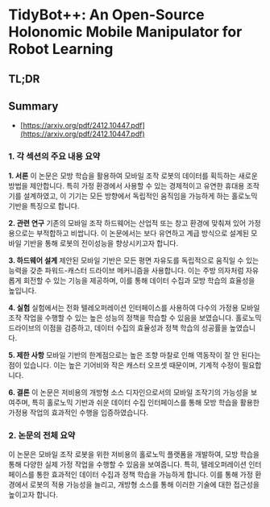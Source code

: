 # TidyBot++: An Open-Source Holonomic Mobile Manipulator for Robot Learning
## TL;DR
## Summary
- [https://arxiv.org/pdf/2412.10447.pdf](https://arxiv.org/pdf/2412.10447.pdf)

### 1. 각 섹션의 주요 내용 요약

**1. 서론**
이 논문은 모방 학습을 활용하여 모바일 조작 로봇의 데이터를 획득하는 새로운 방법을 제안합니다. 특히 가정 환경에서 사용할 수 있는 경제적이고 유연한 휴대용 조작기를 설계하였고, 이 기기는 모든 방향에서 독립적인 움직임을 가능하게 하는 홀로노믹 기반을 특징으로 합니다.

**2. 관련 연구**
기존의 모바일 조작 하드웨어는 산업적 또는 창고 환경에 맞춰져 있어 가정용으로는 부적합하고 비쌉니다. 이 논문에서는 보다 유연하고 계급 방식으로 설계된 모바일 기반을 통해 로봇의 전이성능을 향상시키고자 합니다.

**3. 하드웨어 설계**
제안된 모바일 기반은 모든 평면 자유도를 독립적으로 움직일 수 있는 능력을 갖춘 파워드-캐스터 드라이브 메커니즘을 사용합니다. 이는 주방 의자처럼 자유롭게 회전할 수 있는 기능을 제공하며, 이를 통해 데이터 수집과 모방 학습의 효율성을 높입니다.

**4. 실험**
실험에서는 전화 텔레오퍼레이션 인터페이스를 사용하여 다수의 가정용 모바일 조작 작업을 수행할 수 있는 높은 성능의 정책을 학습할 수 있음을 보였습니다. 홀로노믹 드라이브의 이점을 검증하고, 데이터 수집의 효율성과 정책 학습의 성공률을 높였습니다.

**5. 제한 사항**
모바일 기반의 한계점으로는 높은 조향 마찰로 인해 역동작이 잘 안 된다는 점이 있습니다. 이는 높은 기어비와 작은 캐스터 오프셋 때문이며, 기계적 수정이 필요합니다.

**6. 결론**
이 논문은 저비용의 개방형 소스 디자인으로서의 모바일 조작기의 가능성을 보여주며, 특히 홀로노믹 기반과 쉬운 데이터 수집 인터페이스를 통해 모방 학습을 활용한 가정용 작업의 효과적인 수행을 입증하였습니다.

### 2. 논문의 전체 요약
이 논문은 모바일 조작 로봇을 위한 저비용의 홀로노믹 플랫폼을 개발하여, 모방 학습을 통해 다양한 실제 가정 작업을 수행할 수 있음을 보여줍니다. 특히, 텔레오퍼레이션 인터페이스를 통한 효과적인 데이터 수집과 정책 학습을 가능하게 합니다. 이를 통해 가정 환경에서 로봇의 적용 가능성을 늘리고, 개방형 소스를 통해 이러한 기술에 대한 접근성을 높이고자 합니다.